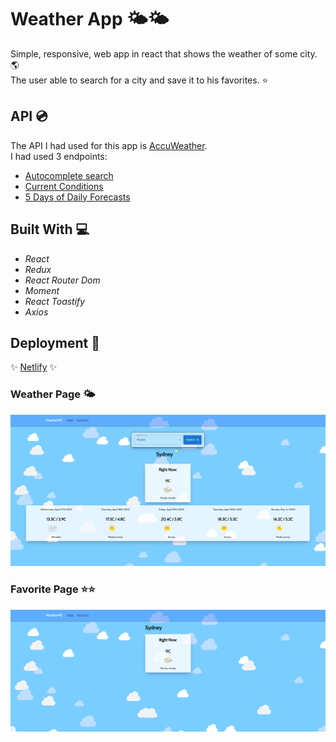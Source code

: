 # Weather App 🌤️🌤️

Simple, responsive, web app in react that shows the weather of some city. 🌎  
The user able to search for a city and save it to his favorites. ⭐

## API 💿

The API I had used for this app is [AccuWeather](https://developer.accuweather.com/).  
I had used 3 endpoints:

- [Autocomplete search](https://developer.accuweather.com/accuweather-locations-api/apis/get/locations/v1/cities/autocomplete)
- [Current Conditions](https://developer.accuweather.com/accuweather-current-conditions-api/apis/get/currentconditions/v1/%7BlocationKey%7D)
- [5 Days of Daily Forecasts](https://developer.accuweather.com/accuweather-forecast-api/apis/get/forecasts/v1/daily/5day/%7BlocationKey%7D)

## Built With 💻

- _React_
- _Redux_
- _React Router Dom_
- _Moment_
- _React Toastify_
- _Axios_

## Deployment 🚀

✨ [Netlify](https://earnest-kitsune-5b0de4.netlify.app/) ✨

### Weather Page 🌤️

![weather](/screenshots/home.png)

### Favorite Page ⭐⭐

![favorite](/screenshots/favorites.png)
